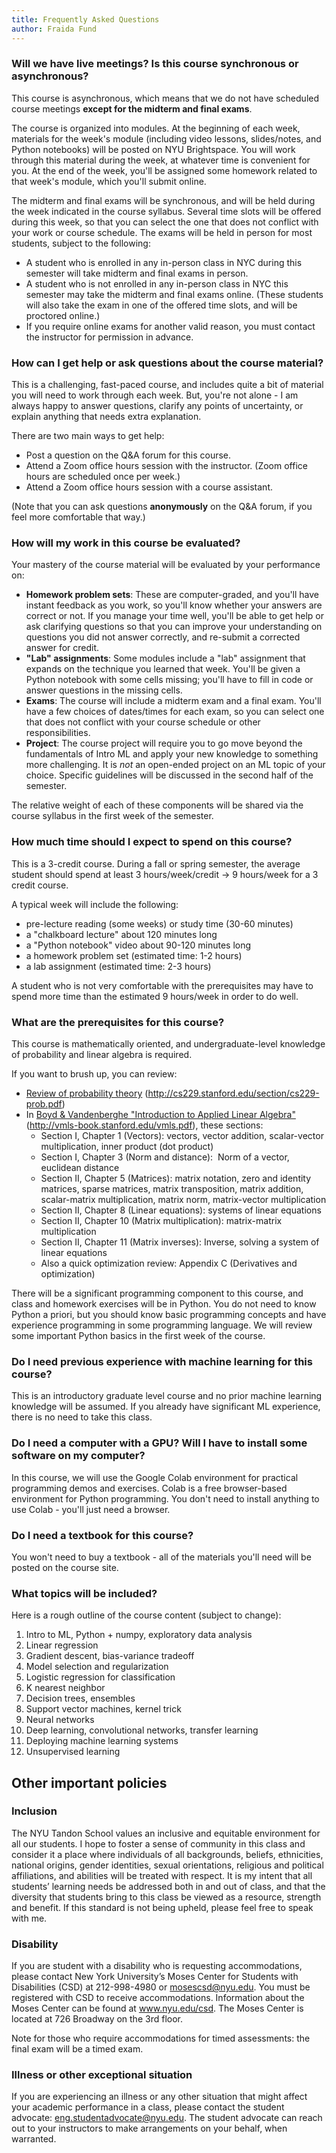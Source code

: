 ```yaml
---
title: Frequently Asked Questions
author: Fraida Fund
---
```


### Will we have live meetings? Is this course synchronous or asynchronous? 

This course is asynchronous, which means that we do not have scheduled course meetings **except for the midterm and final exams**. 

The course is organized into modules. At the beginning of each week, materials for the week's 
module (including video lessons, slides/notes, and Python notebooks) will be posted 
on NYU Brightspace. You will work through this material during the week, at whatever
time is convenient for you. At the end of the week, you'll be assigned some homework 
related to that week's module, which you'll submit online.

The midterm and final exams will be synchronous, and will be held during the week indicated in the course syllabus. Several time slots will be offered during this week, so that you can select the one that does not conflict with your work or course schedule. The exams will be held in person for most students, subject to the following:

* A student who is enrolled in any in-person class in NYC during this semester will take midterm and final exams in person. 
* A student who is not enrolled in any in-person class in NYC this semester may take the midterm and final exams online. (These students will also take the exam in one of the offered time slots, and will be proctored online.)
* If you require online exams for another valid reason, you must contact the instructor for permission in advance.


### How can I get help or ask questions about the course material?

This is a challenging, fast-paced course, and includes quite a bit of material you will need to work through each week. But, you're not alone - I am  always happy to answer questions, clarify any points of uncertainty, or explain anything that needs extra explanation. 

There are two main ways to get help:

* Post a question on the Q&A forum for this course. 
* Attend a Zoom office hours session with the instructor. (Zoom office hours are scheduled once per week.)
* Attend a Zoom office hours session with a course assistant. 

(Note that you can ask questions **anonymously** on the Q&A forum, if you feel more comfortable that way.)

### How will my work in this course be evaluated?

Your mastery of the course material will be evaluated by your performance on:

* **Homework problem sets**: These are computer-graded, and you'll have instant feedback as you work, so you'll know whether your answers are correct or not. If you manage your time well, you'll be able to get help or ask clarifying questions so that you can improve your understanding on questions you did not answer correctly, and re-submit a corrected answer for credit.
* **"Lab" assignments**: Some modules include a "lab" assignment that expands on the technique you learned that week. You'll be given a Python notebook with some cells missing; you'll have to fill in code or answer questions in the missing cells.
* **Exams**: The course will include a midterm exam and a final exam. You'll have a few choices of dates/times for each exam, so you can select one that does not conflict with your course schedule or other responsibilities.
* **Project**: The course project will require you to go move beyond the fundamentals of Intro ML and apply your new knowledge to something more challenging. It is *not* an open-ended project on an ML topic of your choice. Specific guidelines will be discussed in the second half of the semester.

The relative weight of each of these components will be shared via the course syllabus in the first week of the semester.

### How much time should I expect to spend on this course?

This is a 3-credit course.  During a fall or spring semester, the average student should spend at least 3 hours/week/credit → 9 hours/week for a 3 credit course.

A typical week will include the following:

 - pre-lecture reading (some weeks) or study time (30-60 minutes)
 - a "chalkboard lecture" about 120 minutes long
 - a "Python notebook" video about 90-120 minutes long
 - a homework problem set (estimated time: 1-2 hours)
 - a lab assignment (estimated time: 2-3 hours)

 A student who is not very comfortable with the prerequisites may have to spend more time than the estimated 9 hours/week in order to do well. 


### What are the prerequisites for this course? 

This course is mathematically oriented, and undergraduate-level
knowledge of probability and linear algebra is required.

If you want to brush up, you can review:

-   [Review of probability
    theory](http://cs229.stanford.edu/section/cs229-prob.pdf) (http://cs229.stanford.edu/section/cs229-prob.pdf)
-   In [Boyd & Vandenberghe "Introduction to Applied Linear
    Algebra"](http://vmls-book.stanford.edu/vmls.pdf) (http://vmls-book.stanford.edu/vmls.pdf), these sections:
    -   Section I, Chapter 1 (Vectors): vectors, vector addition,
        scalar-vector multiplication, inner product (dot product)
    -   Section I, Chapter 3 (Norm and distance):  Norm of a vector,
        euclidean distance 
    -   Section II, Chapter 5 (Matrices): matrix notation, zero and
        identity matrices, sparse matrices, matrix transposition, matrix
        addition, scalar-matrix multiplication, matrix norm,
        matrix-vector multiplication
    -   Section II, Chapter 8 (Linear equations): systems of linear
        equations
    -   Section II, Chapter 10 (Matrix multiplication): matrix-matrix
        multiplication
    -   Section II, Chapter 11 (Matrix inverses): Inverse, solving a
        system of linear equations
    -   Also a quick optimization review: Appendix C (Derivatives and
        optimization)

There will be a significant programming component to this course, and
class and homework exercises will be in Python. You do not need to know
Python a priori, but you should know basic programming concepts and have
experience programming in some programming language. We will review 
some important Python basics in the first week of the course.

### Do I need previous experience with machine learning for this course? 

This is an introductory graduate level course and no prior machine
learning knowledge will be assumed. If you already have significant ML
experience, there is no need to take this class.

### Do I need a computer with a GPU? Will I have to install some software on my computer? 

In this course, we will use the Google Colab environment for practical
programming demos and exercises. Colab is a free browser-based
environment for Python programming. You don't need to install anything
to use Colab - you'll just need a browser.

### Do I need a textbook for this course?

You won't need to buy a textbook - all of the materials you'll need
will be posted on the course site.

### What topics will be included?

Here is a rough outline of the course content (subject to change):

1. Intro to ML, Python + numpy, exploratory data analysis
2. Linear regression
3. Gradient descent, bias-variance tradeoff 
4. Model selection and regularization
5. Logistic regression for classification
6. K nearest neighbor
7. Decision trees, ensembles
8. Support vector machines, kernel trick
9. Neural networks
10. Deep learning, convolutional networks, transfer learning
11. Deploying machine learning systems
12. Unsupervised learning 

## Other important policies 

### Inclusion

The NYU Tandon School values an inclusive and equitable environment for all our students. I hope to foster a sense of community in this class and consider it a place where individuals of all backgrounds, beliefs, ethnicities, national origins, gender identities, sexual orientations, religious and political affiliations, and abilities will be treated with respect. It is my intent that all students’ learning needs be addressed both in and out of class, and that the diversity that students bring to this class be viewed as a resource, strength and benefit. If this standard is not being upheld, please feel free to speak with me.

### Disability

If you are student with a disability who is requesting accommodations, please contact New York University’s Moses Center for Students with Disabilities (CSD) at 212-998-4980 or mosescsd@nyu.edu.  You must be registered with CSD to receive accommodations.  Information about the Moses Center can be found at www.nyu.edu/csd. The Moses Center is located at 726 Broadway on the 3rd floor.

Note for those who require accommodations for timed assessments: the final exam will be a timed exam.

### Illness or other exceptional situation

If you are experiencing an illness or any other situation that might affect your academic performance in a class, please contact the student advocate: eng.studentadvocate@nyu.edu. The student advocate can reach out to your instructors to make arrangements on your behalf, when warranted.
